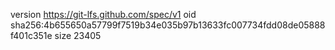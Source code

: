 version https://git-lfs.github.com/spec/v1
oid sha256:4b655650a57799f7519b34e035b97b13633fc007734fdd08de05888f401c351e
size 23405

